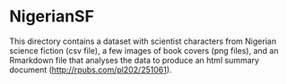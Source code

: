 # NigerianSF
This directory contains a dataset with scientist characters from Nigerian science fiction (csv file), a few images of book covers (png files), and an Rmarkdown file that analyses the data to produce an html summary document (http://rpubs.com/pl202/251061).

